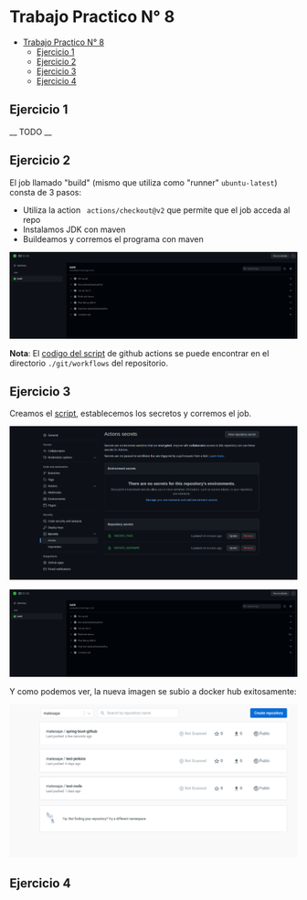 # Trabajo Practico N° 8

- [Trabajo Practico N° 8](#trabajo-practico-n-8)
  - [Ejercicio 1](#ejercicio-1)
  - [Ejercicio 2](#ejercicio-2)
  - [Ejercicio 3](#ejercicio-3)
  - [Ejercicio 4](#ejercicio-4)

## Ejercicio 1

__ TODO __

## Ejercicio 2

El job llamado "build" (mismo que utiliza como "runner" `ubuntu-latest`) consta de 3 pasos:
- Utiliza la action ` actions/checkout@v2` que permite que el job acceda al repo
- Instalamos JDK con maven
- Buildeamos y corremos el programa con maven

![](img/CI_done.png)

**Nota**: El [codigo del script](https://github.com/MateoCetti/isw-3-spring-boot/blob/main/.github/workflows/maven.yml) de github actions se puede encontrar en el directorio `./git/workflows` del repositorio.

## Ejercicio 3

Creamos el [script](https://github.com/MateoCetti/isw-3-spring-boot/blob/main/.github/workflows/docker-publish.yml), establecemos los secretos y corremos el job.

![](img/secrets.png)

![](img/CI_done.png)

Y como podemos ver, la nueva imagen se subio a docker hub exitosamente:

![](img/hub.png)

## Ejercicio 4
